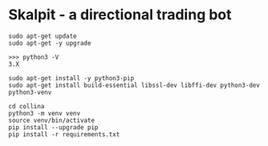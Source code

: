 # Skalpit - a directional trading bot

```
sudo apt-get update
sudo apt-get -y upgrade
```
```
>>> python3 -V
3.X
```
```
sudo apt-get install -y python3-pip
sudo apt-get install build-essential libssl-dev libffi-dev python3-dev python3-venv
```
```
cd collina
python3 -m venv venv
source venv/bin/activate
pip install --upgrade pip
pip install -r requirements.txt
```
